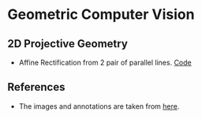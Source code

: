 # Geometric Computer Vision

## 2D Projective Geometry
* Affine Rectification from 2 pair of parallel lines. [Code](./2D%20Projective%20Geometry/affine_rectification.py)

## References
* The images and annotations are taken from [here](https://geometric3d.github.io/pages/assignments.html).